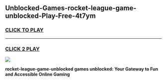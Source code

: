 
## Unblocked-Games-rocket-league-game-unblocked-Play-Free-4t7ym
<h3>
<a href="https://premium76.site?title=rocket-league-game-unblocked&ref=12A">CLICK TO PLAY</a></h3>
<hr>

<h3>
<a href="https://premium76.site?title=rocket-league-game-unblocked&ref=12A">CLICK 2 PLAY</a>
  
</h3>

<a href="https://premium76.site?title=rocket-league-game-unblocked&ref=12A"><img src="https://clearcache.store/games.png"></a>


**rocket-league-game-unblocked games unblocked: Your Gateway to Fun and Accessible Online Gaming**
